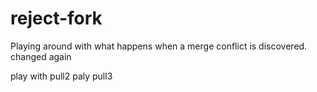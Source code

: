 # reject-fork
 Playing around with what happens when a merge conflict is discovered. changed again

play with pull2
paly pull3